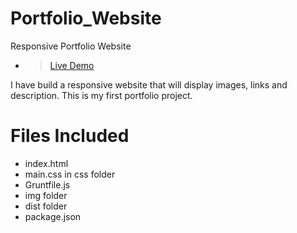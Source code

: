 # Portfolio_Website
Responsive Portfolio Website

- ><a href="https://hustlewithnachiket.github.io/Portfolio_Website/dist/index.html">Live Demo</a>

I have build a responsive website that will display images, links and description.
This is my first portfolio project.

# Files Included

* index.html
* main.css in css folder
* Gruntfile.js
* img folder
* dist folder
* package.json
